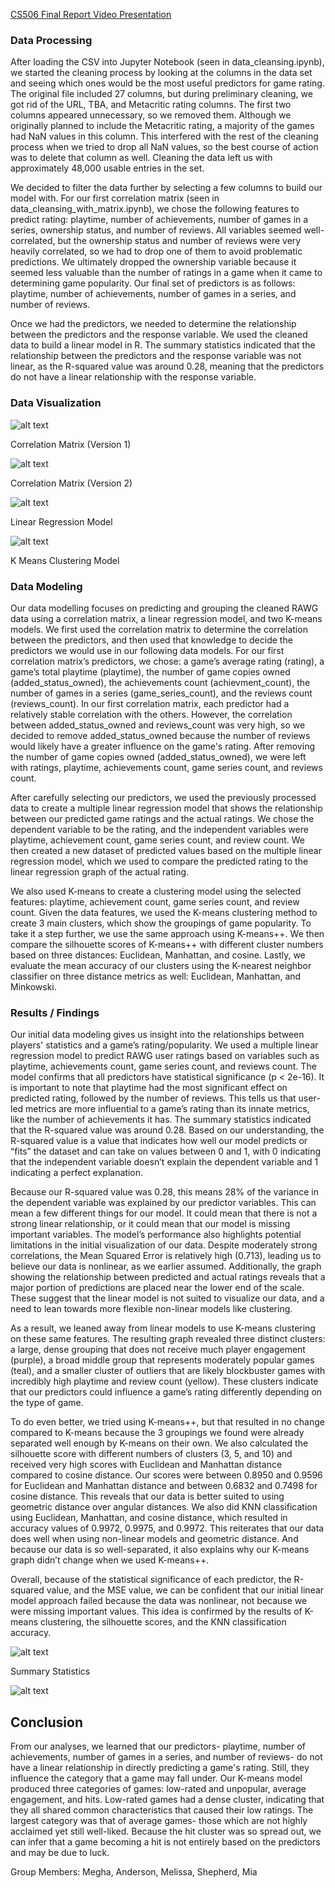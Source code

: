 [CS506 Final Report Video Presentation](https://www.youtube.com/watch?v=d-07WhmvOBc)

### Data Processing

After loading the CSV into Jupyter Notebook (seen in data_cleansing.ipynb), we started the cleaning process by looking at the columns in the data set and seeing which ones would be the most useful predictors for game rating. The original file included 27 columns, but during preliminary cleaning, we got rid of the URL, TBA, and Metacritic rating columns. The first two columns appeared unnecessary, so we removed them. Although we originally planned to include the Metacritic rating, a majority of the games had NaN values in this column. This interfered with the rest of the cleaning process when we tried to drop all NaN values, so the best course of action was to delete that column as well. Cleaning the data left us with approximately 48,000 usable entries in the set. 

We decided to filter the data further by selecting a few columns to build our model with. For our first correlation matrix (seen in data_cleansing_with_matrix.ipynb), we chose the following features to predict rating: playtime, number of achievements, number of games in a series, ownership status, and number of reviews. All variables seemed well-correlated, but the ownership status and number of reviews were very heavily correlated, so we had to drop one of them to avoid problematic predictions. We ultimately dropped the ownership variable because it seemed less valuable than the number of ratings in a game when it came to determining game popularity. Our final set of predictors is as follows: playtime, number of achievements, number of games in a series, and number of reviews. 

Once we had the predictors, we needed to determine the relationship between the predictors and the response variable. We used the cleaned data to build a linear model in R. The summary statistics indicated that the relationship between the predictors and the response variable was not linear, as the R-squared value was around 0.28, meaning that the predictors do not have a linear relationship with the response variable.


### Data Visualization 

![alt text](https://github.com/melimtz/CS506_Final_Project/blob/main/images/correlation_mat_v1.png "Correlation Matrix (V1)")

Correlation Matrix (Version 1)

![alt text](https://github.com/melimtz/CS506_Final_Project/blob/main/images/correlation_mat_v2.png "Correlation Matrix (V2)")

Correlation Matrix (Version 2)

![alt text](https://github.com/melimtz/CS506_Final_Project/blob/main/images/lr.png "Linear Regression Model")

Linear Regression Model

![alt text](https://github.com/melimtz/CS506_Final_Project/blob/main/images/clustering.png "K Means Clustering Model")

K Means Clustering Model

### Data Modeling

Our data modelling focuses on predicting and grouping the cleaned RAWG data using a correlation matrix, a linear regression model, and two K-means models. We first used the correlation matrix to determine the correlation between the predictors, and then used that knowledge to decide the predictors we would use in our following data models. For our first correlation matrix’s predictors, we chose: a game’s average rating (rating), a game’s total playtime (playtime), the number of game copies owned (added_status_owned), the achievements count (achievment_count), the number of games in a series (game_series_count), and the reviews count (reviews_count). In our first correlation matrix, each predictor had a relatively stable correlation with the others. However, the correlation between added_status_owned and reviews_count was very high, so we decided to remove added_status_owned because the number of reviews would likely have a greater influence on the game's rating. After removing the number of game copies owned (added_status_owned), we were left with ratings, playtime, achievements count, game series count, and reviews count.

After carefully selecting our predictors, we used the previously processed data to create a multiple linear regression model that shows the relationship between our predicted game ratings and the actual ratings. We chose the dependent variable to be the rating, and the independent variables were playtime, achievement count, game series count, and review count. We then created a new dataset of predicted values based on the multiple linear regression model, which we used to compare the predicted rating to the linear regression graph of the actual rating. 

We also used K-means to create a clustering model using the selected features: playtime, achievement count, game series count, and review count. Given the data features, we used the K-means clustering method to create 3 main clusters, which show the groupings of game popularity. To take it a step further, we use the same approach using K-means++. We then compare the silhouette scores of K-means++ with different cluster numbers based on three distances: Euclidean, Manhattan, and cosine. Lastly, we evaluate the mean accuracy of our clusters using the K-nearest neighbor classifier on three distance metrics as well: Euclidean, Manhattan, and Minkowski. 


### Results / Findings

Our initial data modeling gives us insight into the relationships between players' statistics and a game’s rating/popularity. We used a multiple linear regression model to predict RAWG user ratings based on variables such as playtime, achievements count, game series count, and reviews count. The model confirms that all predictors have statistical significance (p < 2e-16). It is important to note that playtime had the most significant effect on predicted rating, followed by the number of reviews. This tells us that user-led metrics are more influential to a game’s rating than its innate metrics, like the number of achievements it has.
The summary statistics indicated that the R-squared value was around 0.28. Based on our understanding, the R-squared value is a value that indicates how well our model predicts or “fits” the dataset and can take on values between 0 and 1, with 0 indicating that the independent variable doesn’t explain the dependent variable and 1 indicating a perfect explanation.

Because our R-squared value was 0.28, this means 28% of the variance in the dependent variable was explained by our predictor variables. This can mean a few different things for our model. It could mean that there is not a strong linear relationship, or it could mean that our model is missing important variables.
The model’s performance also highlights potential limitations in the initial visualization of our data. Despite moderately strong correlations, the Mean Squared Error is relatively high (0.713), leading us to believe our data is nonlinear, as we earlier assumed. Additionally, the graph showing the relationship between predicted and actual ratings reveals that a major portion of predictions are placed near the lower end of the scale. These suggest that the linear model is not suited to visualize our data, and a need to lean towards more flexible non-linear models like clustering.

As a result, we leaned away from linear models to use K-means clustering on these same features. The resulting graph revealed three distinct clusters: a large, dense grouping that does not receive much player engagement (purple), a broad middle group that represents moderately popular games (teal), and a smaller cluster of outliers that are likely blockbuster games with incredibly high playtime and review count (yellow). These clusters indicate that our predictors could influence a game’s rating differently depending on the type of game.

To do even better, we tried using K-means++, but that resulted in no change compared to K-means because the 3 groupings we found were already separated well enough by K-means on their own. We also calculated the silhouette score with different numbers of clusters (3, 5, and 10) and received very high scores with Euclidean and Manhattan distance compared to cosine distance. Our scores were between 0.8950 and 0.9596 for Euclidean and Manhattan distance and between 0.6832 and 0.7498 for cosine distance. This reveals that our data is better suited to using geometric distance over angular distances.
We also did KNN classification using Euclidean, Manhattan, and cosine distance, which resulted in accuracy values of 0.9972, 0.9975, and 0.9972. This reiterates that our data does well when using non-linear models and geometric distance. And because our data is so well-separated, it also explains why our K-means graph didn’t change when we used K-means++.

Overall, because of the statistical significance of each predictor, the R-squared value, and the MSE value, we can be confident that our initial linear model approach failed because the data was nonlinear, not because we were missing important values. This idea is confirmed by the results of K-means clustering,  the silhouette scores, and the KNN classification accuracy.

![alt text](https://github.com/melimtz/CS506_Final_Project/blob/main/images/image2.png "Summary Statistics")

Summary Statistics

![alt text](https://github.com/melimtz/CS506_Final_Project/blob/main/images/image3.png "Silhouette Scores and KNN Accuracy")

## Conclusion

From our analyses, we learned that our predictors- playtime, number of achievements, number of games in a series, and number of reviews- do not have a linear relationship in directly predicting a game's rating. Still, they influence the category that a game may fall under. Our K-means model produced three categories of games: low-rated and unpopular, average engagement, and hits. Low-rated games had a dense cluster, indicating that they all shared common characteristics that caused their low ratings. The largest category was that of average games- those which are not highly acclaimed yet still well-liked. Because the hit cluster was so spread out, we can infer that a game becoming a hit is not entirely based on the predictors and may be due to luck.

Group Members: Megha, Anderson, Melissa, Shepherd, Mia
